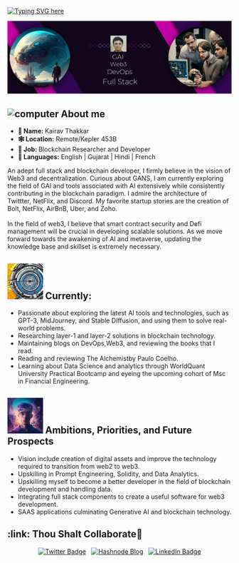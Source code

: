 <a href="https://git.io/typing-svg">
  <p>  <img src="https://readme-typing-svg.demolab.com?font=Fira+Code&pause=1000&width=1000&center=true&vCenter=true&lines=Any+sufficiently+advanced+technology+is+indistinguishable+from+magic" alt="Typing SVG here" /></a></p>



<div><img src="https://github.com/parzivalkairav/Images-used-/blob/main/github_banner.png" alt="Personal Banner" /></div>

<h2><img src="https://thumbs.gfycat.com/AcrobaticMatureGazelle.webp" alt="computer" width="80"> About me </h2>

<ul>
  <li><b>👤 Name: </b> Kairav Thakkar</li>
  <li><b>🕸️ Location:</b> Remote/Kepler 453B</li>
  <li><b>💼 Job: </b>Blockchain Researcher and Developer</li>
  <li><b>🧠 Languages:</b> English | Gujarat | Hindi | French</li>
</ul>
An adept full stack and blockchain developer, I firmly believe in the vision of Web3 and decentralization. Curious about GANS, I am currently exploring the field of GAI and tools associated with AI extensively while consistently contributing in the blockchain paradigm. I admire the architecture of Twittter, NetFlix, and Discord. My favorite startup stories are the creation of Bolt, NetFlix, AirBnB, Uber, and Zoho. 
<br/><br/>
In the field of web3, I believe that smart contract security and Defi management will be crucial in developing scalable solutions. As we move forward towards the awakening of AI and metaverse, updating the knowledge base and skillset is extremely necessary.
<h2><img src="https://github.com/parzivalkairav/Images-used-/blob/main/time_machine.jpeg" alt="computer" width="80"> Currently:</h2>
<ul>
  <li>Passionate about exploring the latest AI tools and technologies, such as GPT-3, MidJourney, and Stable DIffusion, and using them to solve real-world problems.</li>
  <li>Researching layer-1 and layer-2 solutions in blockchain technology.</li>
  <li>Maintaining blogs on DevOps,Web3, and reviewing the books that I read.</li>
  <li>Reading and reviewing The Alchemistby Paulo Coelho.</li>
  <li>Learning about Data Science and analytics through WorldQuant University Practical Bootcamp and eyeing the upcoming cohort of Msc in Financial Engineering.</li>
</ul>
<h2><img src="https://github.com/parzivalkairav/Images-used-/blob/main/image_online.png" alt="computer" width="80"> Ambitions, Priorities, and Future Prospects</h2>
<ul>
  <li>Vision include creation of digital assets and improve the technology required to transition from web2 to web3.</li>
  <li>Upskilling in Prompt Engineering, Solidity, and Data Analytics.</li>
  <li>Upskilling myself to become a better developer in the field of blockchain development and handling data.</li>
  <li>Integrating full stack components to create a useful software for web3 development.</li>
  <li>SAAS applications culminating Generative AI and blockchain technology.</li>
</ul>
 

    
<!---📫 Contact Me: --->
<h2 align="left">:link: Thou Shalt Collaborate💬 </h2>
<p align="center"><a href="https://twitter.com/kairavweb3"><img src="https://img.shields.io/badge/kairavweb3%20-%231DA1F2.svg?&style=for-the-badge&logo=Twitter&logoColor=white" alt="Twitter Badge"></a><!---<a href="https://twitter.com/kairavweb3">	![Twitter](https://img.shields.io/badge/Twitter-%231DA1F2.svg?style=for-the-badge&logo=Twitter&logoColor=white)</a>--->&nbsp&nbsp
<a href="https://web3kairav.hashnode.dev/"><img src="https://img.shields.io/badge/devkairav-2962FF?style=for-the-badge&logo=hashnode&logoColor=white" alt="Hashnode Blog"></a>&nbsp&nbsp
<a href="https://www.linkedin.com/in/kairavthakkar/"><img src="https://img.shields.io/badge/Kairav Thakkar-0077B5?style=for-the-badge&logo=linkedin&logoColor=white" alt="LinkedIn Badge"></a></p>
<!---
parzivalkairav/parzivalkairav is a ✨ special ✨ repository because its `README.md` (this file) appears on your GitHub profile.
You can click the Preview link to take a look at your changes.
--->
